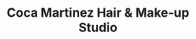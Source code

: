---
title: "Coca Martinez Hair & Make-up Studio"
url: /tandag-city/coca-martinez-hair-and-make-up-studio/
shop: beauty
---